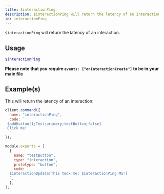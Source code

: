 ```yaml
---
title: $interactionPing
description: $interactionPing will return the latency of an interaction.
id: interactionPing
---
```


`$interactionPing` will return the latency of an interaction.

## Usage

```php
$interactionPing
```

**Please note that you require `events: ["onInteractionCreate"]` to be in your main file**

## Example(s)

This will return the latency of an interaction:

```javascript
client.command({
  name: "interactionPing",
  code: `
 $addButton[1;Test;primary;testButton;false]
 Click me!
  `
});

module.exports = [
  {
    name: "testButton",
    type: "interaction",
    prototype: "button",
    code: `
  $interactionUpdate[This took me: $interactionPing MS!]
  `,
  },
];
```

